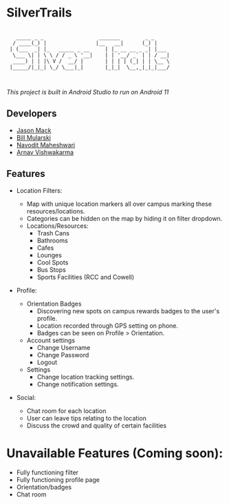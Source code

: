 # SilverTrails

```

   _____ _ _                  _______        _ _     
  / ____(_) |                |__   __|      (_) |    
 | (___  _| |_   _____ _ __     | |_ __ __ _ _| |___ 
  \___ \| | \ \ / / _ \ '__|    | | '__/ _` | | / __|
  ____) | | |\ V /  __/ |       | | | | (_| | | \__ \
 |_____/|_|_| \_/ \___|_|       |_|_|  \__,_|_|_|___/
                                                     
                                                     
```

*This project is built in Android Studio to run on Android 11*

## Developers
* [Jason Mack](https://github.com/JMack21)
* [Bill Mularski](https://github.com/fjordimm) 
* [Navodit Maheshwari](https://github.com/Navodit1603)
* [Arnav Vishwakarma](https://github.com/arnav-vishwakarma)

## Features
* Location Filters: 
    - Map with unique location markers all over campus marking these resources/locations. 
    - Categories can be hidden on the map by hiding it on filter dropdown.
    - Locations/Resources:
        - Trash Cans 
        - Bathrooms 
        - Cafes
        - Lounges
        - Cool Spots
        - Bus Stops
        - Sports Facilities (RCC and Cowell)

* Profile: 
    - Orientation Badges
        - Discovering new spots on campus rewards badges to the user's profile.
        - Location recorded through GPS setting on phone.
        - Badges can be seen on Profile > Orientation.
    - Account settings
        - Change Username
        - Change Password
        - Logout
    - Settings
        - Change location tracking settings.
        - Change notification settings.    

* Social:
    - Chat room for each location
    - User can leave tips relating to the location
    - Discuss the crowd and quality of certain facilities
    
# Unavailable Features (Coming soon):
* Fully functioning filter
* Fully functioning profile page
* Orientation/badges
* Chat room


